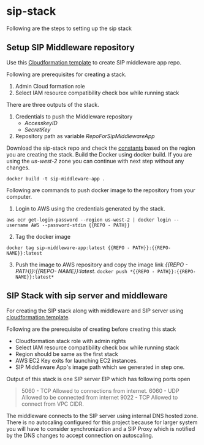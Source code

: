 # sip-stack

Following are the steps to setting up the sip stack 

## Setup SIP Middleware repository 
Use this [Cloudformation template](/cloudformation/SIP-stack-repo-publisher-step-1.yaml) to create SIP middleware app repo. 

Following are prerequisites for creating a stack. 
 1. Admin Cloud formation role 
 2. Select IAM resource compatibility check box while running stack

There are three outputs of the stack. 


1. Credentials to push the Middleware repository 
   * *AccesskeyID* 
   * *SecretKey*
2. Repository path as variable *RepoForSipMiddlewareApp*

Download the sip-stack repo and check the [constants](constants.js) based on the region you are creating the stack. Build the Docker using docker build.  If you are using the *us-west-2* zone you can continue with next step without any changes.  

``` docker build -t sip-middleware-app . ```

Following are commands to push docker image to the repository from your computer. 

1. Login to AWS using the credentials generated by the stack. 

```aws ecr get-login-password --region us-west-2 | docker login --username AWS --password-stdin {{REPO - PATH}} ```

2. Tag the docker image 

``` docker tag sip-middleware-app:latest {{REPO - PATH}}:{{REPO- NAME}}:latest ```

3. Push the image to AWS repository and copy the image link  *{{REPO - PATH}}:{{REPO- NAME}}:latest*.
``` docker push *{{REPO - PATH}}:{{REPO- NAME}}:latest* ```

## SIP Stack with sip server and middleware

For creating the SIP stack along with middleware and SIP server using [cloudformation template](cloudformation/Sip-stack-vpc-publisher-step-2.yaml).

Following are the prerequisite of creating before creating this stack
-  Cloudformation stack role with admin rights
- Select IAM resource compatibility check box while running stack
- Region should be same as the first stack 
- AWS EC2 Key exits for launching EC2 instances. 
- SIP Middleware App's image path which we generated in step one. 

Output of this stack is one SIP server EIP which has following ports open 
>  5060 - TCP Allowed to connections from internet.
>  6060 - UDP Allowed to be connected from internet
>  9022 - TCP Allowed to connect from VPC CIDR. 

The middleware connects to the SIP server using internal DNS hosted zone. There is no autocaling configured for this project because for larger system you will have to consider synchronization and a SIP Proxy which is notified by the DNS changes to accept connection on autoscaling. 
